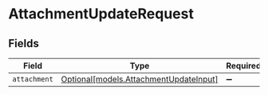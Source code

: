 # AttachmentUpdateRequest


## Fields

| Field                                                                        | Type                                                                         | Required                                                                     | Description                                                                  |
| ---------------------------------------------------------------------------- | ---------------------------------------------------------------------------- | ---------------------------------------------------------------------------- | ---------------------------------------------------------------------------- |
| `attachment`                                                                 | [Optional[models.AttachmentUpdateInput]](../models/attachmentupdateinput.md) | :heavy_minus_sign:                                                           | N/A                                                                          |